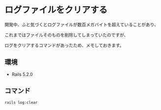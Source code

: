 # ログファイルをクリアする

開発中、ふと気づくとログファイルが数百メガバイトを超えていることがあり、

これまではファイルそのものを削除してしまっていたのですが、

ログをクリアするコマンドがあったため、メモしておきます。

## 環境

- Rails 5.2.0

## コマンド

`rails log:clear`
